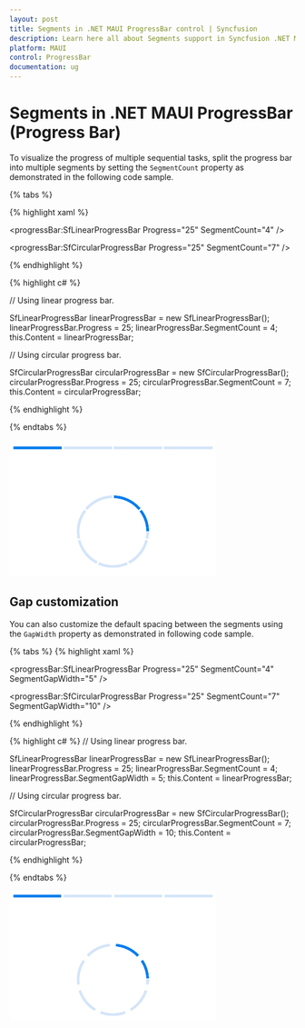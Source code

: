 ```yaml
---
layout: post
title: Segments in .NET MAUI ProgressBar control | Syncfusion
description: Learn here all about Segments support in Syncfusion .NET MAUI ProgressBar control, its elements and more.
platform: MAUI
control: ProgressBar
documentation: ug
---
```


# Segments in .NET MAUI ProgressBar (Progress Bar)

To visualize the progress of multiple sequential tasks, split the progress bar into multiple segments by setting the `SegmentCount` property as demonstrated in the following code sample.

{% tabs %} 

{% highlight xaml %}

<!--Using linear progress bar-->

<progressBar:SfLinearProgressBar Progress="25" 
                                 SegmentCount="4" />

<!--Using circular progress bar-->

<progressBar:SfCircularProgressBar Progress="25" 
                                   SegmentCount="7" />

{% endhighlight %}

{% highlight c# %}

// Using linear progress bar.

SfLinearProgressBar linearProgressBar = new SfLinearProgressBar();
linearProgressBar.Progress = 25;
linearProgressBar.SegmentCount = 4;
this.Content = linearProgressBar;

// Using circular progress bar.

SfCircularProgressBar circularProgressBar = new SfCircularProgressBar();
circularProgressBar.Progress = 25;
circularProgressBar.SegmentCount = 7;
this.Content = circularProgressBar;

{% endhighlight %}

{% endtabs %} 

![Segment](images/segment/segment.png)

## Gap customization

You can also customize the default spacing between the segments using the `GapWidth` property as demonstrated in following code sample.

{% tabs %} 
{% highlight xaml %}

<!--Using linear progress bar-->

<progressBar:SfLinearProgressBar Progress="25" 
                                 SegmentCount="4"
                                 SegmentGapWidth="5" />

<!--Using circular progress bar-->

<progressBar:SfCircularProgressBar Progress="25"
                                   SegmentCount="7" 
                                   SegmentGapWidth="10" />

{% endhighlight %}

{% highlight c# %}
// Using linear progress bar.

SfLinearProgressBar linearProgressBar = new SfLinearProgressBar();
linearProgressBar.Progress = 25;
linearProgressBar.SegmentCount = 4;
linearProgressBar.SegmentGapWidth = 5;
this.Content = linearProgressBar;

// Using circular progress bar.

SfCircularProgressBar circularProgressBar = new SfCircularProgressBar();
circularProgressBar.Progress = 25;
circularProgressBar.SegmentCount = 7;
circularProgressBar.SegmentGapWidth = 10;
this.Content = circularProgressBar;

{% endhighlight %}

{% endtabs %} 

![Gap](images/segment/gap-width.png)
